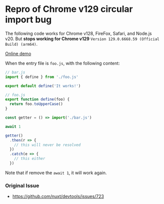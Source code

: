 # Repro of Chrome v129 circular import bug

The following code works for Chrome v128, FireFox, Safari, and Node.js v20. But **stops working for Chrome v129** `Version 129.0.6668.59 (Official Build) (arm64)`.

[Online demo](https://repro-chrome-129-circular-tla.netlify.app/)

When the entry file is `foo.js`, with the following content:

```js
// bar.js
import { define } from './foo.js'

export default define('It works!')
```

```js
// foo.js
export function define(foo) {
  return foo.toUpperCase()
}

const getter = () => import('./bar.js')

await 1

getter()
  .then(r => {
    // this will never be resolved
  })
  .catch(e => {
    // this either
  })
```

Note that if remove the `await 1`, it will work again.

### Original Issue

- https://github.com/nuxt/devtools/issues/723
